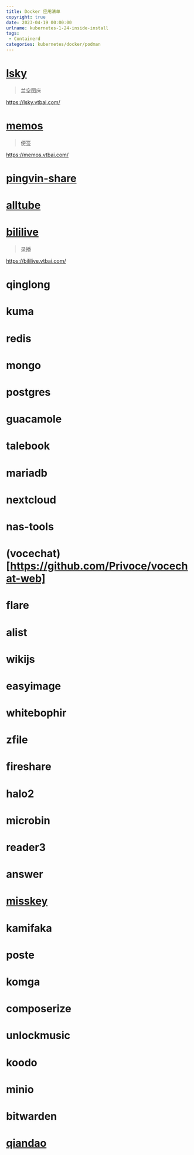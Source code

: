 ```yaml
---
title: Docker 应用清单
copyright: true
date: 2023-04-19 00:00:00
urlname: kubernetes-1-24-inside-install
tags: 
 - Containerd
categories: kubernetes/docker/podman
---
```


# [lsky](https://github.com/lsky-org/lsky-pro)
> 兰空图床 

https://lsky.vtbai.com/
# [memos](https://github.com/usememos/memos)
> 便签

https://memos.vtbai.com/

<!--more-->
# [pingvin-share](https://github.com/stonith404/pingvin-share)

# [alltube](https://github.com/Rudloff/alltube)

# [bililive](https://github.com/hr3lxphr6j/bililive-go)
> 录播

https://bililive.vtbai.com/

# qinglong 	
# kuma
# redis		
# mongo		
# postgres	
# guacamole	
# talebook	
# mariadb		
# nextcloud	
# nas-tools	
# (vocechat)[https://github.com/Privoce/vocechat-web]
# flare		
# alist		
# wikijs		
# easyimage	
# whitebophir	
# zfile		
# fireshare	
# halo2		
# microbin	
# reader3		
# answer		
# [misskey](https://github.com/misskey-dev/misskey)
# kamifaka	
# poste		
# komga 		
# composerize	
# unlockmusic	
# koodo		
# minio 		
# bitwarden	
# [qiandao](https://github.com/binux/qiandao)


